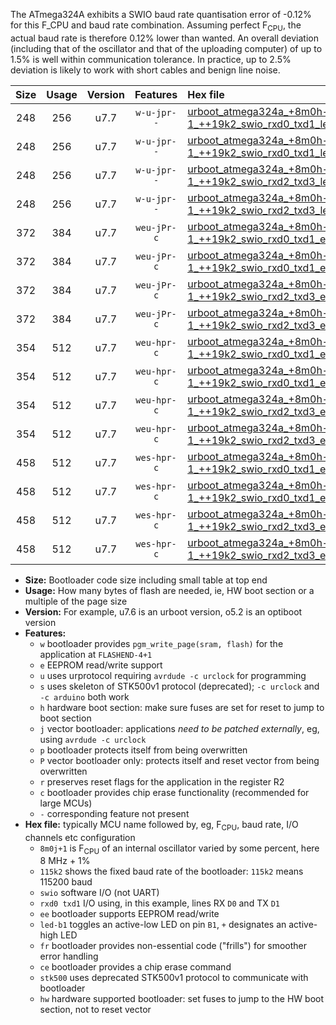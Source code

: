 The ATmega324A exhibits a SWIO baud rate quantisation error of -0.12% for this F_CPU and baud rate combination. Assuming perfect F<sub>CPU</sub>, the actual baud rate is therefore 0.12% lower than wanted. An overall deviation (including that of the oscillator and that of the uploading computer) of up to 1.5% is well within communication tolerance. In practice, up to 2.5% deviation is likely to work with short cables and benign line noise.

|Size|Usage|Version|Features|Hex file|
|:-:|:-:|:-:|:-:|:--|
|248|256|u7.7|`w-u-jpr--`|[urboot_atmega324a_+8m0h-1_++19k2_swio_rxd0_txd1_led+b0.hex](https://raw.githubusercontent.com/stefanrueger/urboot.hex/main/cores/mightycore/atmega324a/internal_oscillator/fcpu_+8m0h-1/br_++19k2/urboot_atmega324a_+8m0h-1_++19k2_swio_rxd0_txd1_led+b0.hex)|
|248|256|u7.7|`w-u-jpr--`|[urboot_atmega324a_+8m0h-1_++19k2_swio_rxd0_txd1_led+b7.hex](https://raw.githubusercontent.com/stefanrueger/urboot.hex/main/cores/mightycore/atmega324a/internal_oscillator/fcpu_+8m0h-1/br_++19k2/urboot_atmega324a_+8m0h-1_++19k2_swio_rxd0_txd1_led+b7.hex)|
|248|256|u7.7|`w-u-jpr--`|[urboot_atmega324a_+8m0h-1_++19k2_swio_rxd2_txd3_led+b0.hex](https://raw.githubusercontent.com/stefanrueger/urboot.hex/main/cores/mightycore/atmega324a/internal_oscillator/fcpu_+8m0h-1/br_++19k2/urboot_atmega324a_+8m0h-1_++19k2_swio_rxd2_txd3_led+b0.hex)|
|248|256|u7.7|`w-u-jpr--`|[urboot_atmega324a_+8m0h-1_++19k2_swio_rxd2_txd3_led+b7.hex](https://raw.githubusercontent.com/stefanrueger/urboot.hex/main/cores/mightycore/atmega324a/internal_oscillator/fcpu_+8m0h-1/br_++19k2/urboot_atmega324a_+8m0h-1_++19k2_swio_rxd2_txd3_led+b7.hex)|
|372|384|u7.7|`weu-jPr-c`|[urboot_atmega324a_+8m0h-1_++19k2_swio_rxd0_txd1_ee_led+b0_fr_ce.hex](https://raw.githubusercontent.com/stefanrueger/urboot.hex/main/cores/mightycore/atmega324a/internal_oscillator/fcpu_+8m0h-1/br_++19k2/urboot_atmega324a_+8m0h-1_++19k2_swio_rxd0_txd1_ee_led+b0_fr_ce.hex)|
|372|384|u7.7|`weu-jPr-c`|[urboot_atmega324a_+8m0h-1_++19k2_swio_rxd0_txd1_ee_led+b7_fr_ce.hex](https://raw.githubusercontent.com/stefanrueger/urboot.hex/main/cores/mightycore/atmega324a/internal_oscillator/fcpu_+8m0h-1/br_++19k2/urboot_atmega324a_+8m0h-1_++19k2_swio_rxd0_txd1_ee_led+b7_fr_ce.hex)|
|372|384|u7.7|`weu-jPr-c`|[urboot_atmega324a_+8m0h-1_++19k2_swio_rxd2_txd3_ee_led+b0_fr_ce.hex](https://raw.githubusercontent.com/stefanrueger/urboot.hex/main/cores/mightycore/atmega324a/internal_oscillator/fcpu_+8m0h-1/br_++19k2/urboot_atmega324a_+8m0h-1_++19k2_swio_rxd2_txd3_ee_led+b0_fr_ce.hex)|
|372|384|u7.7|`weu-jPr-c`|[urboot_atmega324a_+8m0h-1_++19k2_swio_rxd2_txd3_ee_led+b7_fr_ce.hex](https://raw.githubusercontent.com/stefanrueger/urboot.hex/main/cores/mightycore/atmega324a/internal_oscillator/fcpu_+8m0h-1/br_++19k2/urboot_atmega324a_+8m0h-1_++19k2_swio_rxd2_txd3_ee_led+b7_fr_ce.hex)|
|354|512|u7.7|`weu-hpr-c`|[urboot_atmega324a_+8m0h-1_++19k2_swio_rxd0_txd1_ee_led+b0_fr_ce_hw.hex](https://raw.githubusercontent.com/stefanrueger/urboot.hex/main/cores/mightycore/atmega324a/internal_oscillator/fcpu_+8m0h-1/br_++19k2/urboot_atmega324a_+8m0h-1_++19k2_swio_rxd0_txd1_ee_led+b0_fr_ce_hw.hex)|
|354|512|u7.7|`weu-hpr-c`|[urboot_atmega324a_+8m0h-1_++19k2_swio_rxd0_txd1_ee_led+b7_fr_ce_hw.hex](https://raw.githubusercontent.com/stefanrueger/urboot.hex/main/cores/mightycore/atmega324a/internal_oscillator/fcpu_+8m0h-1/br_++19k2/urboot_atmega324a_+8m0h-1_++19k2_swio_rxd0_txd1_ee_led+b7_fr_ce_hw.hex)|
|354|512|u7.7|`weu-hpr-c`|[urboot_atmega324a_+8m0h-1_++19k2_swio_rxd2_txd3_ee_led+b0_fr_ce_hw.hex](https://raw.githubusercontent.com/stefanrueger/urboot.hex/main/cores/mightycore/atmega324a/internal_oscillator/fcpu_+8m0h-1/br_++19k2/urboot_atmega324a_+8m0h-1_++19k2_swio_rxd2_txd3_ee_led+b0_fr_ce_hw.hex)|
|354|512|u7.7|`weu-hpr-c`|[urboot_atmega324a_+8m0h-1_++19k2_swio_rxd2_txd3_ee_led+b7_fr_ce_hw.hex](https://raw.githubusercontent.com/stefanrueger/urboot.hex/main/cores/mightycore/atmega324a/internal_oscillator/fcpu_+8m0h-1/br_++19k2/urboot_atmega324a_+8m0h-1_++19k2_swio_rxd2_txd3_ee_led+b7_fr_ce_hw.hex)|
|458|512|u7.7|`wes-hpr-c`|[urboot_atmega324a_+8m0h-1_++19k2_swio_rxd0_txd1_ee_led+b0_fr_ce_stk500_hw.hex](https://raw.githubusercontent.com/stefanrueger/urboot.hex/main/cores/mightycore/atmega324a/internal_oscillator/fcpu_+8m0h-1/br_++19k2/urboot_atmega324a_+8m0h-1_++19k2_swio_rxd0_txd1_ee_led+b0_fr_ce_stk500_hw.hex)|
|458|512|u7.7|`wes-hpr-c`|[urboot_atmega324a_+8m0h-1_++19k2_swio_rxd0_txd1_ee_led+b7_fr_ce_stk500_hw.hex](https://raw.githubusercontent.com/stefanrueger/urboot.hex/main/cores/mightycore/atmega324a/internal_oscillator/fcpu_+8m0h-1/br_++19k2/urboot_atmega324a_+8m0h-1_++19k2_swio_rxd0_txd1_ee_led+b7_fr_ce_stk500_hw.hex)|
|458|512|u7.7|`wes-hpr-c`|[urboot_atmega324a_+8m0h-1_++19k2_swio_rxd2_txd3_ee_led+b0_fr_ce_stk500_hw.hex](https://raw.githubusercontent.com/stefanrueger/urboot.hex/main/cores/mightycore/atmega324a/internal_oscillator/fcpu_+8m0h-1/br_++19k2/urboot_atmega324a_+8m0h-1_++19k2_swio_rxd2_txd3_ee_led+b0_fr_ce_stk500_hw.hex)|
|458|512|u7.7|`wes-hpr-c`|[urboot_atmega324a_+8m0h-1_++19k2_swio_rxd2_txd3_ee_led+b7_fr_ce_stk500_hw.hex](https://raw.githubusercontent.com/stefanrueger/urboot.hex/main/cores/mightycore/atmega324a/internal_oscillator/fcpu_+8m0h-1/br_++19k2/urboot_atmega324a_+8m0h-1_++19k2_swio_rxd2_txd3_ee_led+b7_fr_ce_stk500_hw.hex)|

- **Size:** Bootloader code size including small table at top end
- **Usage:** How many bytes of flash are needed, ie, HW boot section or a multiple of the page size
- **Version:** For example, u7.6 is an urboot version, o5.2 is an optiboot version
- **Features:**
  + `w` bootloader provides `pgm_write_page(sram, flash)` for the application at `FLASHEND-4+1`
  + `e` EEPROM read/write support
  + `u` uses urprotocol requiring `avrdude -c urclock` for programming
  + `s` uses skeleton of STK500v1 protocol (deprecated); `-c urclock` and `-c arduino` both work
  + `h` hardware boot section: make sure fuses are set for reset to jump to boot section
  + `j` vector bootloader: applications *need to be patched externally*, eg, using `avrdude -c urclock`
  + `p` bootloader protects itself from being overwritten
  + `P` vector bootloader only: protects itself and reset vector from being overwritten
  + `r` preserves reset flags for the application in the register R2
  + `c` bootloader provides chip erase functionality (recommended for large MCUs)
  + `-` corresponding feature not present
- **Hex file:** typically MCU name followed by, eg, F<sub>CPU</sub>, baud rate, I/O channels etc configuration
  + `8m0j+1` is F<sub>CPU</sub> of an internal oscillator varied by some percent, here 8 MHz + 1%
  + `115k2` shows the fixed baud rate of the bootloader: `115k2` means 115200 baud
  + `swio` software I/O (not UART)
  + `rxd0 txd1` I/O using, in this example, lines RX `D0` and TX `D1`
  + `ee` bootloader supports EEPROM read/write
  + `led-b1` toggles an active-low LED on pin `B1`, `+` designates an active-high LED
  + `fr` bootloader provides non-essential code ("frills") for smoother error handling
  + `ce` bootloader provides a chip erase command
  + `stk500` uses deprecated STK500v1 protocol to communicate with bootloader
  + `hw` hardware supported bootloader: set fuses to jump to the HW boot section, not to reset vector
